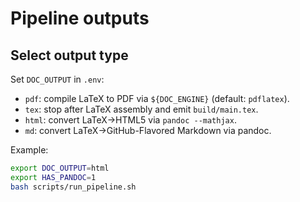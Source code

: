 # Pipeline outputs

## Select output type
Set `DOC_OUTPUT` in `.env`:
- `pdf`: compile LaTeX to PDF via `${DOC_ENGINE}` (default: `pdflatex`).
- `tex`: stop after LaTeX assembly and emit `build/main.tex`.
- `html`: convert LaTeX→HTML5 via `pandoc --mathjax`.
- `md`: convert LaTeX→GitHub-Flavored Markdown via pandoc.

Example:
```bash
export DOC_OUTPUT=html
export HAS_PANDOC=1
bash scripts/run_pipeline.sh

